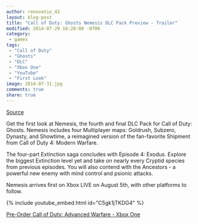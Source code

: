 ```yaml
---
author: renovatio_42
layout: blog-post
title: "Call of Duty: Ghosts Nemesis DLC Pack Preview - Trailer"
modified: 2014-07-29 16:20:00 -0700
category:
 - games
tags:
 - "Call of Duty"
 - "Ghosts"
 - "DLC"
 - "Xbox One"
 - "YouTube"
 - "First Look"
image: 2014-07-31.jpg
comments: true
share: true
---
```


[Source](http://youtu.be/C5gk1jTKDG4?list=PLZeek85Kuka0ca1mDCe9_NBjBtongDF6L)

Get the first look at Nemesis, the fourth and final DLC Pack for Call of Duty: Ghosts. Nemesis includes four Multiplayer maps: Goldrush, Subzero, Dynasty, and Showtime, a reimagined version of the fan-favorite Shipment from Call of Duty 4: Modern Warfare.

The four-part Extinction saga concludes with Episode 4: Exodus. Explore the biggest Extinction level yet and take on nearly every Cryptid species from previous episodes. You will also contend with the Ancestors - a powerful new enemy with mind control and psionic attacks.

Nemesis arrives first on Xbox LIVE on August 5th, with other platforms to follow.

{% include youtube_embed.html id="C5gk1jTKDG4" %} 

<a href="http://www.amazon.com/gp/product/B00K308KF4/ref=as_li_tl?ie=UTF8&camp=1789&creative=9325&creativeASIN=B00K308KF4&linkCode=as2&tag=dadgam-20&linkId=XYT3ZLPHH34ASTOR">Pre-Order Call of Duty: Advanced Warfare - Xbox One</a><img src="http://ir-na.amazon-adsystem.com/e/ir?t=dadgam-20&l=as2&o=1&a=B00K308KF4" width="1" height="1" border="0" alt="" style="border:none !important; margin:0px !important;" />
